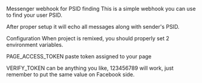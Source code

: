 Messenger webhook for PSID finding
This is a simple webhook you can use to find your user PSID.

After proper setup it will echo all messages along with sender's PSID.

Configuration
When project is remixed, you should properly set 2 environment variables.

PAGE_ACCESS_TOKEN paste token assigned to your page

VERIFY_TOKEN can be anything you like, 123456789 will work, just remember to put the same value on Facebook side.
